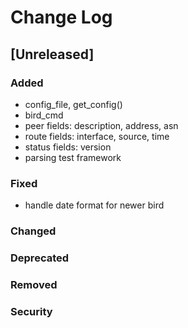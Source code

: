 
# Change Log

## [Unreleased]
### Added
- config_file, get_config()
- bird_cmd
- peer fields: description, address, asn
- route fields: interface, source, time
- status fields: version
- parsing test framework

### Fixed
- handle date format for newer bird

### Changed
### Deprecated
### Removed
### Security

